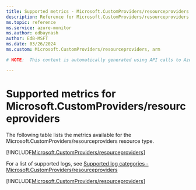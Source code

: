 ```yaml
---
title: Supported metrics - Microsoft.CustomProviders/resourceproviders
description: Reference for Microsoft.CustomProviders/resourceproviders metrics in Azure Monitor.
ms.topic: reference
ms.service: azure-monitor
ms.author: edbaynash
author: EdB-MSFT
ms.date: 03/26/2024
ms.custom: Microsoft.CustomProviders/resourceproviders, arm

# NOTE:  This content is automatically generated using API calls to Azure. Any edits made on these files will be overwritten in the next run of the script. 

---
```


  
# Supported metrics for Microsoft.CustomProviders/resourceproviders
  
The following table lists the metrics available for the Microsoft.CustomProviders/resourceproviders resource type.  
  
  
[!INCLUDE[Microsoft.CustomProviders/resourceproviders](./includes/metrics-headings-include.md)]  
  
  
  
For a list of supported logs, see [Supported log categories - Microsoft.CustomProviders/resourceproviders](../supported-logs/microsoft-customproviders-resourceproviders-logs.md)  
  
 

[!INCLUDE[Microsoft.CustomProviders/resourceproviders](./includes/microsoft-customproviders-resourceproviders-metrics-include.md)]
